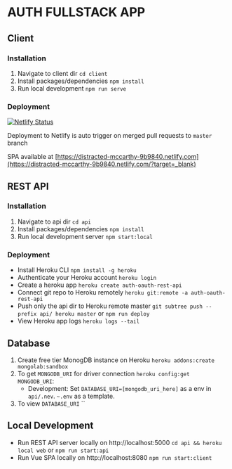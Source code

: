 # AUTH FULLSTACK APP

## Client

### Installation
1. Navigate to client dir `cd client`
2. Install packages/dependencies `npm install`
3. Run local development `npm run serve`

### Deployment

[![Netlify Status](https://api.netlify.com/api/v1/badges/77178fbf-6a4c-41d6-89fe-ca4dc4b177fc/deploy-status)](https://app.netlify.com/sites/distracted-mccarthy-9b9840/deploys)

Deployment to Netlify is auto trigger on merged pull requests to `master` branch

SPA available at [https://distracted-mccarthy-9b9840.netlify.com](https://distracted-mccarthy-9b9840.netlify.com/?target=_blank)


## REST API

### Installation
1. Navigate to api dir `cd api`
2. Install packages/dependencies `npm install`
3. Run local development server `npm start:local`

### Deployment
- Install Heroku CLI `npm install -g heroku`
- Authenticate your Heroku account `heroku login`
- Create a heroku app `heroku create auth-oauth-rest-api`
- Connect git repo to Heroku remotely `heroku git:remote -a auth-oauth-rest-api`
- Push only the api dir to Heroku remote master `git subtree push --prefix api/ heroku master` or `npm run deploy`
- View Heroku app logs `heroku logs --tail`

## Database
1. Create free tier MonogDB instance on Heroku `heroku addons:create mongolab:sandbox`
2. To get `MONGODB_URI` for driver connection `heroku config:get MONGODB_URI`:
    - Development: Set `DATABASE_URI=[mongodb_uri_here]` as a env in `api/.nev`. `~.env` as a template.
3. To view `DATABASE_URI` ``

## Local Development
- Run REST API server locally on http://localhost:5000 `cd api && heroku local web` or `npm run start:api`
- Run Vue SPA locally on http://localhost:8080 `npm run start:client`
